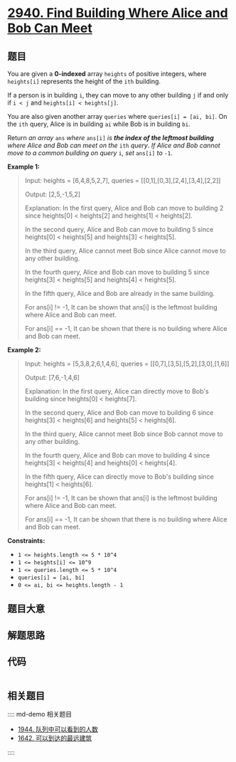 # [2940. Find Building Where Alice and Bob Can Meet](https://leetcode.com/problems/find-building-where-alice-and-bob-can-meet/)

## 题目

You are given a **0-indexed** array `heights` of positive integers, where
`heights[i]` represents the height of the `ith` building.

If a person is in building `i`, they can move to any other building `j` if and
only if `i < j` and `heights[i] < heights[j]`.

You are also given another array `queries` where `queries[i] = [ai, bi]`. On
the `ith` query, Alice is in building `ai` while Bob is in building `bi`.

Return _an array_ `ans` _where_ `ans[i]` _is **the index of the leftmost
building** where Alice and Bob can meet on the_ `ith` _query_. _If Alice and
Bob cannot move to a common building on query_ `i`, _set_ `ans[i]` _to_ `-1`.

**Example 1:**

> Input: heights = [6,4,8,5,2,7], queries = [[0,1],[0,3],[2,4],[3,4],[2,2]]
>
> Output: [2,5,-1,5,2]
>
> Explanation: In the first query, Alice and Bob can move to building 2 since heights[0] < heights[2] and heights[1] < heights[2].
>
> In the second query, Alice and Bob can move to building 5 since heights[0] < heights[5] and heights[3] < heights[5].
>
> In the third query, Alice cannot meet Bob since Alice cannot move to any other building.
>
> In the fourth query, Alice and Bob can move to building 5 since heights[3] < heights[5] and heights[4] < heights[5].
>
> In the fifth query, Alice and Bob are already in the same building.
>
> For ans[i] != -1, It can be shown that ans[i] is the leftmost building where Alice and Bob can meet.
>
> For ans[i] == -1, It can be shown that there is no building where Alice and Bob can meet.

**Example 2:**

> Input: heights = [5,3,8,2,6,1,4,6], queries = [[0,7],[3,5],[5,2],[3,0],[1,6]]
>
> Output: [7,6,-1,4,6]
>
> Explanation: In the first query, Alice can directly move to Bob's building since heights[0] < heights[7].
>
> In the second query, Alice and Bob can move to building 6 since heights[3] < heights[6] and heights[5] < heights[6].
>
> In the third query, Alice cannot meet Bob since Bob cannot move to any other building.
>
> In the fourth query, Alice and Bob can move to building 4 since heights[3] < heights[4] and heights[0] < heights[4].
>
> In the fifth query, Alice can directly move to Bob's building since heights[1] < heights[6].
>
> For ans[i] != -1, It can be shown that ans[i] is the leftmost building where Alice and Bob can meet.
>
> For ans[i] == -1, It can be shown that there is no building where Alice and Bob can meet.

**Constraints:**

- `1 <= heights.length <= 5 * 10^4`
- `1 <= heights[i] <= 10^9`
- `1 <= queries.length <= 5 * 10^4`
- `queries[i] = [ai, bi]`
- `0 <= ai, bi <= heights.length - 1`

## 题目大意

## 解题思路

## 代码

```javascript

```

## 相关题目

:::: md-demo 相关题目

- [1944. 队列中可以看到的人数](https://leetcode.com/problems/number-of-visible-people-in-a-queue)
- [1642. 可以到达的最远建筑](https://leetcode.com/problems/furthest-building-you-can-reach)

::::
